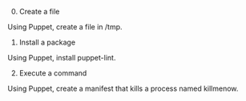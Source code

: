 0. Create a file

Using Puppet, create a file in /tmp.

1. Install a package

Using Puppet, install puppet-lint.

2. Execute a command

Using Puppet, create a manifest that kills a process named killmenow.
